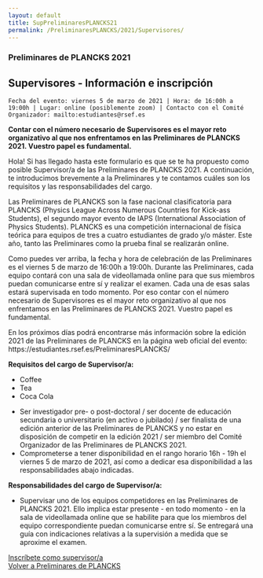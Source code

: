 ```yaml
---
layout: default
title: SupPreliminaresPLANCKS21
permalink: /PreliminaresPLANCKS/2021/Supervisores/
---
```


<div class="no-pad-top" id="index-page">
  <div class="container">
        <h3 class="justify"><strong>Preliminares de PLANCKS 2021</strong></h3>
          <h2 class="justify"><strong>Supervisores - Información e inscripción</strong></h2>
    <div class="section">
    
    Fecha del evento: viernes 5 de marzo de 2021 | Hora: de 16:00h a 19:00h | Lugar: online (posiblemente zoom) | Contacto con el Comité Organizador: mailto:estudiantes@rsef.es

<p><strong>Contar con el número necesario de Supervisores es el mayor reto organizativo al que nos enfrentamos en las Preliminares de PLANCKS 2021. Vuestro papel es fundamental.</strong></p>

<p>Hola! Si has llegado hasta este formulario es que se te ha propuesto como posible Supervisor/a de las Preliminares de PLANCKS 2021. A continuación, te introducimos brevemente a la Preliminares y te contamos cuáles son los requisitos y las responsabilidades del cargo.</p>

<p>Las Preliminares de PLANCKS son la fase nacional clasificatoria para PLANCKS (Physics League Across Numerous Countries for Kick-ass Students), el segundo mayor evento de IAPS (International Association of Physics Students). PLANCKS es una competición internacional de física teórica para equipos de tres a cuatro estudiantes de grado y/o máster. Este año, tanto las Preliminares como la prueba final se realizarán online.</p>

<p>Como puedes ver arriba, la fecha y hora de celebración de las Preliminares es el viernes 5 de marzo de 16:00h a 19:00h. Durante las Preliminares, cada equipo contará con una sala de videollamada online para que sus miembros puedan comunicarse entre sí y realizar el examen. Cada una de esas salas estará supervisada en todo momento. Por eso contar con el número necesario de Supervisores es el mayor reto organizativo al que nos enfrentamos en las Preliminares de PLANCKS 2021. Vuestro papel es fundamental.</p>

<p>En los próximos días podrá encontrarse más información sobre la edición 2021 de las Preliminares de PLANCKS en la página web oficial del evento: https://estudiantes.rsef.es/PreliminaresPLANCKS/</p>

<p><strong>Requisitos del cargo de Supervisor/a:</strong></p>

<ul class="a">
  <li>Coffee</li>
  <li>Tea</li>
  <li>Coca Cola</li>
</ul>

- Ser investigador pre- o post-doctoral / ser docente de educación secundaria o universitario (en activo o jubilado) / ser finalista de una edición anterior de las Preliminares de PLANCKS y no estar en disposición de competir en la edición 2021 / ser miembro del Comité Organizador de las Preliminares de PLANCKS 2021.
- Comprometerse a tener disponibilidad en el rango horario 16h - 19h el viernes 5 de marzo de 2021, así como a dedicar esa disponibilidad a las responsabilidades abajo indicadas.

<p><strong>Responsabilidades del cargo de Supervisor/a:</strong></p>

- Supervisar uno de los equipos competidores en las Preliminares de PLANCKS 2021. Ello implica estar presente - en todo momento - en la sala de videollamada online que se habilite para que los miembros del equipo correspondiente puedan comunicarse entre sí. Se entregará una guía con indicaciones relativas a la supervisión a medida que se aproxime el examen.

<div class="container">
   <div class="section">
      <div class="row">
         <div class="col s12 m6">
            <div class="row center">
               <a href="https://forms.gle/xMAEtM7MKuB4QMYZ6" id="iaps-button" class="btn-large waves-effect waves-light">Inscríbete como supervisor/a</a>
            </div>
         </div>
         <div class="col s12 m6">
            <div class="row center">
               <a href="{{ site.url }}/PreliminaresPLANCKS/" id="about-button" class="btn-large waves-effect waves-light">Volver a Preliminares de PLANCKS</a>
            </div>
         </div>
      </div>
   </div>
</div>
    
